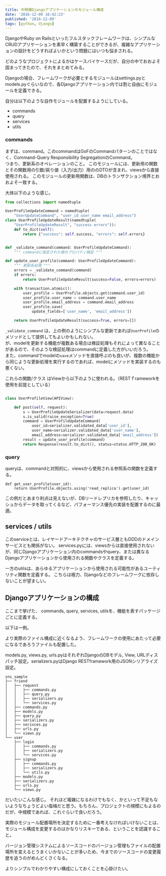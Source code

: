 ```yaml
---
title: 中規模Djangoアプリケーションのモジュール構成
date: '2016-12-09 16:42:23'
published: '2016-12-09'
tags: [python, django]
---
```


DjangoやRuby on Railsといったフルスタックフレームワークは、シンプルなCRUDアプリケーションを素早く構築することができるが、複雑なアプリケーションの設計をどうすればよいかという問題にはいつも悩まされる。

どのようなプロジェクトによるかはケースバイケースだが、自分の中でおおよそ固まってきたので、それをまとめてみる。

Djangoの場合、フレームワークが必要とするモジュールはsettings.pyとmodels.pyぐらいなので、各Djangoアプリケーション内では割と自由にモジュールを定義できる。

自分は以下のような自作モジュールを配置するようにしている。

- commands
- query
- services
- utils

### commands

まずは、command。このcommandはGoFのCommandパターンのことではなく、Command-Query Responsibility SegregationのCommand。   
つまり、更新系のオペレーションのこと。
このモジュールには、更新用の関数とその関数用の引数/戻り値（入力/出力）用ののDTOが含まれ、viewsから直接使用される。
このモジュールの更新用関数は、DBのトランザクション境界とおおよそ一致する。

大体以下のような感じ。

```python
from collections import namedtuple

UserProfileUpdateCommand = namedtuple(
    "UserUpdateCommand", "user_id user_name email_address")
class UserProfileUpdateResult(namedtuple(
    "UserProfileUpdateResult", "success errors")):
    def to_dict(self):
        return {"success": self.success, "errors": self.errors}


def _validate_command(command: UserProfileUpdateCommand):
    """ commandに指定された値のプロパティ検証 """

def update_user_profile(command: UserProfileUpdateCommand):
    """ 更新系処理 """
    errors = _validate_command(command)
    if errors:
        return UserProfileUpdateResult(success=False, errors=errors)

    with transaction.atomic():
        user_profile = UserProfile.objects.get(command.user_id)
        user_profile.user_name = command.user_name
        user_profile.email_address = command.email_address
        user_profile.save(
            update_fields=['user_name', 'email_address'])

    return UserProfileUpdateResult(success=True, errors=[])    
```

`_validate_command` は、上の例のようにシンプルな更新であれば`UserProfile`のメソッドとして提供してもよいかもしれない。   
が、modelを更新する機能が複数ある場合は検証処理もそれによって異なることがあるので、そのような検証処理はcommandに定義した方がいいだろう。   
また、commandでmodelの`save`メソッドを直接呼ぶのも良いが、複数の機能から同じような更新処理を実行するのであれば、modelにメソッドを実装するのも悪くない。

これらの関数/クラス はViewから以下のように使われる。（RESTｆrameworkを使用を前提としている）

```python

class UserProfileView(APIView):

    def post(self, request):
        s = UserProfileUpdateSerializer(data=request.data)
        s.is_valid(raise_exception=True)
        command = UserProfileUpdateCommand(
            user_id=serializer.validated_data['user_id'],
            user_name=serializer.validated_data['user_name'],
            email_address=serializer.validated_data['email_address'])
        result = update_user_profile(command)
        return Response(result.to_dict(), status=status.HTTP_200_OK)

```

### query

queryは、commandと対照的に、viewsから使用される参照系の関数を定義する。

```
def get_user_profile(user_id):
    return UserProfile.objects.using('read_replica').get(user_id)
```

この例だとあまり利点は見えないが、DBリードレプリカを参照したり、キャッシュからデータを取ってくるなど、パフォーマンス優先の実装を配置するのに最適。

## services / utils

このserviceとは、レイヤードアーキテクチャのサービス層ともDDDのドメインサービスとも関係がない。
services.pyには、viewsからは直接使用されないが、同じDjangoアプリケーション内のcommandsやquery、または異なるDjangoアプリケーションから使用される関数やクラスを定義する。


一方のutilsは、あらゆるアプリケーションから使用される可能性があるユーティリティ関数を定義する。
こちらは極力、Djangoなどのフレームワークに依存しないことが望ましい。

## Djangoアプリケーションの構成

ここまで挙げた、 commands, query, services, utilsを、機能を表すパッケージごとに定義する。

以下は一例。

より実際のファイル構成に近くなるよう、フレームワークの使用にあたって必要になるであろうファイルも配置した。

models.py, views.py, urls.pyはそれぞれDjangoのDBモデル, View, URLディスパッチ設定。serializers.pyはDjango RESTframework用のJSONシリアライズ設定。


```
sns_sample
├── friend
│   ├── request
│   │   ├── commands.py
│   │   ├── query.py
│   │   ├── serializers.py
│   │   └── services.py
│   ├── commands.py
│   ├── models.py
│   ├── query.py
│   ├── serializers.py
│   ├── serivces.py
│   ├── urls.py
│   └── views.py
└── user
    ├── login
    │   ├── commands.py
    │   ├── serializers.py
    │   └── services.py
    ├── signup
    │   ├── commands.py
    │   ├── serializers.py
    │   └── utils.py
    ├── models.py
    ├── serializers.py
    ├── urls.py
    └── views.py
```

だいたいこんな感じ。
それほど複雑になるわけでもなく、かといって不足もないようなちょうどよい塩梅だと思う。もちろん、プロジェクトの規模にもよるのだが、中規模であれば、これぐらいで良いだろう。

実際のモジュール配置場所を決定するために一番考えなければいけないことは、モジュール構成を変更するのはかなりリスキーである、ということを認識すること。

バージョン管理システムによるソースコードのバージョン管理もファイルの配置場所を変えるとうまくいかないことが多いため、今までのソースコードの変更履歴を追うのがめんどくさくなる。

よりシンプルでわかりやすい構成にしておくことを心掛けたい。
